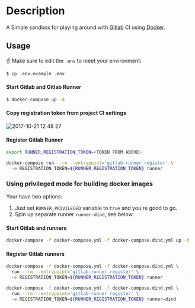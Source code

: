 # Description

A Simple sandbox for playing around with [Gitlab](https://about.gitlab.com) CI using [Docker](https://www.docker.com).

## Usage

:point_up: Make sure to edit the `.env` to meet your environment:

```bash
$ cp .env.example .env
```

#### Start Gitlab and Gitlab Runner

```bash
$ docker-compose up -d
```

#### Copy registration token from project CI settings

![2017-10-21 12 48 27](https://user-images.githubusercontent.com/2243323/31851019-54c8df52-b666-11e7-942b-e3d15043c550.png)

#### Register Gitlab Runner

```bash
export RUNNER_REGISTRATION_TOKEN=<TOKEN FROM ABOVE>

docker-compose run --rm --entrypoint='gitlab-runner register' \
  -e REGISTRATION_TOKEN=${RUNNER_REGISTRATION_TOKEN} runner
```

### Using privileged mode for building docker images

Your have two options:

1. Just set `RUNNER_PRIVILEGED` variable to `true` and you're good to go.
1. Spin up separate runner `runner-dind`, see below.

#### Start Gitlab and runners
```bash
docker-compose -f docker-compose.yml -f docker-compose.dind.yml up -d
```

#### Register Gitlab runners
```bash
docker-compose -f docker-compose.yml -f docker-compose.dind.yml \
  run --rm --entrypoint='gitlab-runner register' \
  -e REGISTRATION_TOKEN=${RUNNER_REGISTRATION_TOKEN} runner

docker-compose -f docker-compose.yml -f docker-compose.dind.yml \
  run --rm --entrypoint='gitlab-runner register' \
  -e REGISTRATION_TOKEN=${RUNNER_REGISTRATION_TOKEN} runner-dind
```
